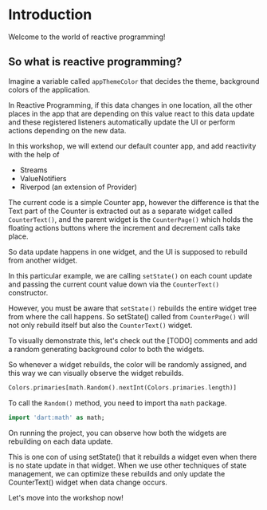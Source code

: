 # Introduction

Welcome to the world of reactive programming!

## So what is reactive programming?

Imagine a variable called ``appThemeColor`` that decides the theme, background colors of the
application.

In Reactive Programming, if this data changes in one location, all the other places in the app that
are depending on this value react to this data update and these registered listeners automatically
update the UI or perform actions depending on the new data.

In this workshop, we will extend our default counter app, and add reactivity with the help of

* Streams
* ValueNotifiers
* Riverpod (an extension of Provider)

The current code is a simple Counter app, however the difference is that the Text part of the
Counter is extracted out as a separate widget called `CounterText()`, and the parent widget is the
`CounterPage()` which holds the floating actions buttons where the increment and decrement calls
take place.

So data update happens in one widget, and the UI is supposed to rebuild from another widget.

In this particular example, we are calling `setState()` on each count update and passing the current
count value down via the `CounterText()` constructor.

However, you must be aware that `setState()` rebuilds the entire widget tree from where the call
happens. So setState() called from `CounterPage()` will not only rebuild itself but also
the `CounterText()` widget.

To visually demonstrate this, let's check out the [TODO] comments and add a random generating
background color to both the widgets.

So whenever a widget rebuilds, the color will be randomly assigned, and this way we can visually
observe the widget rebuilds.

```dart
Colors.primaries[math.Random().nextInt(Colors.primaries.length)]
```

To call the `Random()` method, you need to import tha `math` package.

```dart
import 'dart:math' as math;
```

On running the project, you can observe how both the widgets are rebuilding on each data update.

This is one con of using setState() that it rebuilds a widget even when there is no state update in
that widget. When we use other techniques of state management, we can optimize these rebuilds and
only update the CounterText() widget when data change occurs.

Let's move into the workshop now!